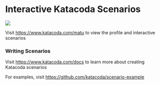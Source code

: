 # Interactive Katacoda Scenarios

[![](http://shields.katacoda.com/katacoda/matu/count.svg)](https://www.katacoda.com/matu "Get your profile on Katacoda.com")

Visit https://www.katacoda.com/matu to view the profile and interactive scenarios

### Writing Scenarios
Visit https://www.katacoda.com/docs to learn more about creating Katacoda scenarios

For examples, visit https://github.com/katacoda/scenario-example
